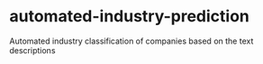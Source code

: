 # automated-industry-prediction
Automated industry classification of companies based on the text descriptions
